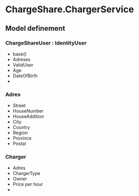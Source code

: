 # ChargeShare.ChargerService

## Model definement

### ChargeShareUser : IdentityUser
- base()
- Adreses
- ValidUser
- Age
- DateOfBirth
- 

### Adres
- Street
- HouseNumber
- HouseAddition
- City
- Country
- Region
- Province
- Postal



### Charger
- Adres
- ChargerType
- Owner
- Price per hour
- 
